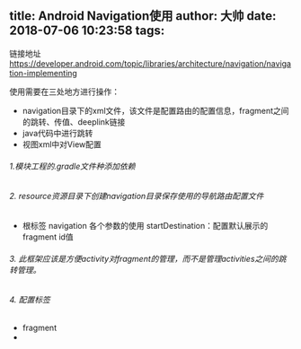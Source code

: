 title: Android Navigation使用
author: 大帅
date: 2018-07-06 10:23:58
tags:
---
链接地址 https://developer.android.com/topic/libraries/architecture/navigation/navigation-implementing


使用需要在三处地方进行操作：
- navigation目录下的xml文件，该文件是配置路由的配置信息，fragment之间的跳转、传值、deeplink链接
- java代码中进行跳转
- 视图xml中对View配置


###### 1.模块工程的.gradle文件种添加依赖

###### 2. resource资源目录下创建navigation目录保存使用的导航路由配置文件
- 根标签 navigation 各个参数的使用
		startDestination：配置默认展示的fragment id值
        

###### 3. 此框架应该是方便activity对fragment的管理，而不是管理activities之间的跳转管理。
###### 4. 配置标签
- fragment
-
